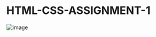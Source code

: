 # HTML-CSS-ASSIGNMENT-1

![image](https://user-images.githubusercontent.com/106248168/171167824-e6948b71-e9fd-4dd4-8921-2a75b24e1fa3.png)
